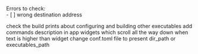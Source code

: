 Errors to check:  
    - [ ] wrong destination address


check the build prints about configuring and building other executables
add commands description in app
widgets which scroll all the way down when text is higher than widget
change conf.toml file to present dir_path or executables_path
